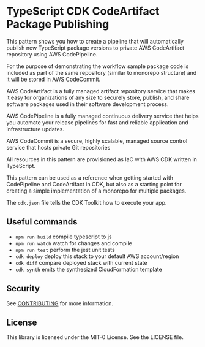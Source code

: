 # TypeScript CDK CodeArtifact Package Publishing

This pattern shows you how to create a pipeline that will automatically publish new TypeScript package versions to private AWS CodeArtifact repository using AWS CodePipeline.

For the purpose of demonstrating the workflow sample package code is included as part of the same repository (similar to monorepo structure) and it will be stored in AWS CodeCommit.

AWS CodeArtifact is a fully managed artifact repository service that makes it easy for organizations of any size to securely store, publish, and share software packages used in their software development process.

AWS CodePipeline is a fully managed continuous delivery service that helps you automate your release pipelines for fast and reliable application and infrastructure updates.

AWS CodeCommit is a secure, highly scalable, managed source control service that hosts private Git repositories

All resources in this pattern are provisioned as IaC with AWS CDK written in TypeScript.

This pattern can be used as a reference when getting started with CodePipeline and CodeArtifact in CDK, but also as a starting point for creating a simple implementation of a monorepo for multiple packages.

The `cdk.json` file tells the CDK Toolkit how to execute your app.

## Useful commands

* `npm run build`   compile typescript to js
* `npm run watch`   watch for changes and compile
* `npm run test`    perform the jest unit tests
* `cdk deploy`      deploy this stack to your default AWS account/region
* `cdk diff`        compare deployed stack with current state
* `cdk synth`       emits the synthesized CloudFormation template

## Security

See [CONTRIBUTING](CONTRIBUTING.md#security-issue-notifications) for more information.

## License

This library is licensed under the MIT-0 License. See the LICENSE file.
